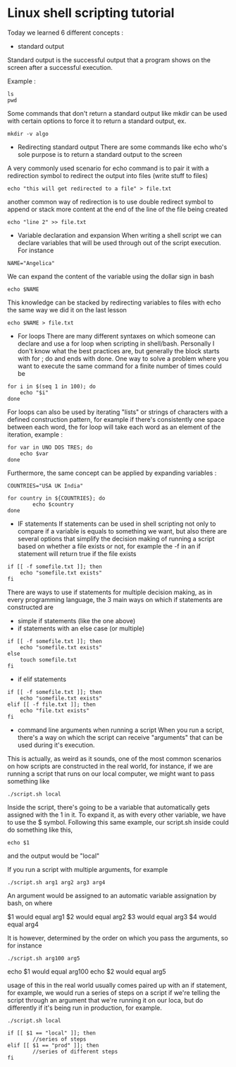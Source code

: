 # Linux shell scripting tutorial


Today we learned 6 different concepts :


* standard output

Standard output is the successful output that a program shows on the screen after a successful execution.

Example : 
```
ls 
pwd
```


Some commands that don't return a standard output like mkdir can be used with certain options to force it to return a standard output, ex.
```
mkdir -v algo
```


* Redirecting standard output
There are some commands like echo who's sole purpose is to return a standard output to the screen

A very commonly used scenario for echo command is to pair it with a redirection symbol to redirect the output into files (write stuff to files)


```
echo "this will get redirected to a file" > file.txt
```

another common way of redirection is to use double redirect symbol to append or stack more content at the end of the line of the file being created

```
echo "line 2" >> file.txt
```

* Variable declaration and expansion
When writing a shell script we can declare variables that will be used through out of the script execution. For instance

```
NAME="Angelica"
```

We can expand the content of the variable using the dollar sign in bash

```
echo $NAME
```

This knowledge can be stacked by redirecting variables to files with echo the same way we did it on the last lesson

```
echo $NAME > file.txt
```


* For loops
There are many different syntaxes on which someone can declare and use a for loop when scripting in shell/bash. Personally I don't know what the best practices are, but generally the block starts with for ; do and ends with done. One way to solve a problem where you want to execute the same command for a finite number of times could be 

```
for i in $(seq 1 in 100); do
	echo "$i"
done
```

For loops can also be used by iterating "lists" or strings of characters with a defined construction pattern, for example if there's consistently one space between each word, the for loop will take each word as an element of the iteration, example :

```
for var in UNO DOS TRES; do
	echo $var
done
```

Furthermore, the same concept can be applied by expanding variables : 

```
COUNTRIES="USA UK India"

for country in ${COUNTRIES}; do
        echo $country
done
```


* IF statements
If statements can be used in shell scripting not only to compare if a variable is equals to something we want, but also there are several options that simplify the decision making of running a script based on whether a file exists or not, for example the -f in an if statement will return true if the file exists

```
if [[ -f somefile.txt ]]; then
    echo "somefile.txt exists"
fi
```


There are ways to use if statements for multiple decision making, as in every programming language, the 3 main ways on which if statements are constructed are

* simple if statements (like the one above)
* if statements with an else case (or multiple)

```
if [[ -f somefile.txt ]]; then
	echo "somefile.txt exists"
else 
	touch somefile.txt
fi
```


* if elif statements

```
if [[ -f somefile.txt ]]; then
	echo "somefile.txt exists"
elif [[ -f file.txt ]]; then
	echo "file.txt exists"
fi
```



* command line arguments when running a script 
When you run a script, there's a way on which the script can receive "arguments" that can be used during it's execution.

This is actually, as weird as it sounds, one of the most common scenarios on how scripts are constructed in the real world, for instance, if we are running a script that runs on our local computer, we might want to pass something like

```
./script.sh local
```

Inside the script, there's going to be a variable that automatically gets assigned with the 1 in it. To expand it, as with every other variable, we have to use the $ symbol. Following this same example, our script.sh inside could do something like this, 

```
echo $1
```

and the output would be "local"

If you run a script with multiple arguments, for example

```
./script.sh arg1 arg2 arg3 arg4
```

An argument would be assigned to an automatic variable assignation by bash, on where

$1 would equal arg1
$2 would equal arg2
$3 would equal arg3
$4 would equal arg4 


It is however, determined by the order on which you pass the arguments, so for instance

```
./script.sh arg100 arg5
```

echo $1 would equal arg100
echo $2 would equal arg5

usage of this in the real world usually comes paired up with an if statement, for example, we would run a series of steps on a script if we're telling the script through an argument that we're running it on our loca, but do differently if it's being run in production, for example. 

```
./script.sh local
```

```
if [[ $1 == "local" ]]; then
        //series of steps
elif [[ $1 == "prod" ]]; then
        //series of different steps
fi
```
